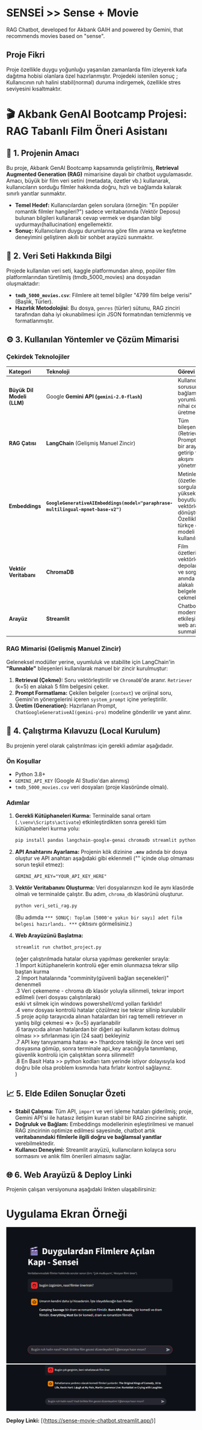 # SENSEİ >> Sense + Movie
RAG Chatbot, developed for Akbank GAIH and powered by Gemini, that recommends movies based on "sense".
## Proje Fikri
Proje özellikle duygu yoğunluğu yaşanılan zamanlarda film izleyerek kafa dağıtma hobisi olanlara özel hazırlanmıştır.
Projedeki istenilen sonuç ; Kullanıcının ruh halini stabil(normal) duruma indirgemek, özellikle stres seviyesini kısaltmaktır.

# 🎬 Akbank GenAI Bootcamp Projesi: RAG Tabanlı Film Öneri Asistanı

## 🌟 1. Projenin Amacı

Bu proje, Akbank GenAI Bootcamp kapsamında geliştirilmiş, **Retrieval Augmented Generation (RAG)** mimarisine dayalı bir chatbot uygulamasıdır. Amacı, büyük bir film veri setini (metadata, özetler vb.) kullanarak, kullanıcıların sorduğu filmler hakkında doğru, hızlı ve bağlamda kalarak sınırlı yanıtlar sunmaktır.

* **Temel Hedef:** Kullanıcılardan gelen sorulara (örneğin: "En popüler romantik filmler hangileri?") sadece veritabanında (Vektör Deposu) bulunan bilgileri kullanarak cevap vermek ve dışarıdan bilgi uydurmayı(hallucination) engellemektir.
* **Sonuç:** Kullanıcıların duygu durumlarına göre film arama ve keşfetme deneyimini geliştiren akıllı bir sohbet arayüzü sunmaktır.

## 💾 2. Veri Seti Hakkında Bilgi

Projede kullanılan veri seti, kaggle platformundan alınıp, popüler film platformlarından türetilmiş (tmdb_5000_movies) ana dosyadan oluşmaktadır:

* **`tmdb_5000_movies.csv`**: Filmlere ait temel bilgiler "4799 film belge verisi"(Başlık, Türler).
* **Hazırlık Metodolojisi**: Bu dosya, `genres` (türler) sütunu, RAG zinciri tarafından daha iyi okunabilmesi için JSON formatından temizlenmiş ve formatlanmıştır.

## ⚙️ 3. Kullanılan Yöntemler ve Çözüm Mimarisi

### Çekirdek Teknolojiler

| Kategori | Teknoloji | Görevi |
| :--- | :--- | :--- |
| **Büyük Dil Modeli (LLM)** | Google **Gemini API (`gemini-2.0-flash`)** | Kullanıcı sorusunu ve bağlamı yorumlayarak nihai cevabı üretmek. |
| **RAG Çatısı** | **LangChain** (Gelişmiş Manuel Zincir) | Tüm bileşenleri (Retriever, Prompt, LLM) bir araya getirip veri akışını yönetmek. |
| **Embeddings** | **`GoogleGenerativeAIEmbeddings(model="paraphrase-multilingual-mpnet-base-v2")`** | Metinleri (özetler, sorgular) yüksek boyutlu vektörlere dönüştürmek. Özellikle türkçe dil modeli kullanılmıştır. |
| **Vektör Veritabanı** | **ChromaDB** | Film özetlerinin vektörlerini depolamak ve sorgu anında en alakalı belgeleri çekmek. |
| **Arayüz** | **Streamlit** | Chatbot için modern ve etkileşimli bir web arayüzü sunmak. |

### RAG Mimarisi (Gelişmiş Manuel Zincir)

Geleneksel modüller yerine, uyumluluk ve stabilite için LangChain'in **"Runnable"** bileşenleri kullanılarak manuel bir zincir kurulmuştur:

1.  **Retrieval (Çekme):** Soru vektörleştirilir ve `ChromaDB`'de aranır. `Retriever` (k=5) en alakalı 5 film belgesini çeker.
2.  **Prompt Formatlama:** Çekilen belgeler (`context`) ve orijinal soru, Gemini'ın yönergelerini içeren `system_prompt` içine yerleştirilir.
3.  **Üretim (Generation):** Hazırlanan Prompt, `ChatGoogleGenerativeAI(gemini-pro)` modeline gönderilir ve yanıt alınır.

## 🚀 4. Çalıştırma Kılavuzu (Local Kurulum)

Bu projenin yerel olarak çalıştırılması için gerekli adımlar aşağıdadır.

### Ön Koşullar

* Python 3.8+
* `GEMINI_API_KEY` (Google AI Studio'dan alınmış)
* `tmdb_5000_movies.csv`  veri dosyaları (proje klasöründe olmalı).

### Adımlar

1.  **Gerekli Kütüphaneleri Kurma:**
    Terminalde sanal ortam (`.\venv\Scripts\activate`) etkinleştirdikten sonra gerekli tüm kütüphaneleri kurma yolu:
    ```bash
    pip install pandas langchain-google-genai chromadb streamlit python-dotenv
    ```

2.  **API Anahtarını Ayarlama:**
    Projenin kök dizinine **`.env`** adında bir dosya oluştur ve API anahtarı aşağıdaki gibi eklenmeli ("" içinde olup olmaması sorun teşkil etmez):
    ```
    GEMINI_API_KEY="YOUR_API_KEY_HERE"
    ```

3.  **Vektör Veritabanını Oluşturma:**
    Veri dosyalarınızın kod ile aynı klasörde olmalı ve terminalde çalıştır. Bu adım, `chroma_db` klasörünü oluşturur.
    ```bash
    python veri_seti_rag.py
    ```
    (Bu adımda `*** SONUÇ: Toplam [5000'e yakın bir sayı] adet film belgesi hazırlandı. ***` çıktısını görmelisiniz.)

4.  **Web Arayüzünü Başlatma:**
    ```bash
    streamlit run chatbot_project.py
    ```
    (eğer çalıştırılmada hatalar olursa yapılması gerekenler sırayla:  
    .1 İmport kütüphanelerin kontrolü eğer emin olunmazsa tekrar silip baştan kurma  
    .2 İmport hatalarında "comminity(güvenli bağlan seçenekleri)" denenmeli  
    .3 Veri çekememe - chroma db klasör yoluyla silinmeli, tekrar import edilmeli (veri dosyası çalıştırılarak)  
        eski vt silmek için windows powershell/cmd yolları farklıdır!  
    .4 venv dosyası kontrolü hatalar çözülmez ise tekrar silinip kurulabilir  
    .5 proje açılıp tarayıcıda alınan hatalardan biri rag temelli retriever ın yanlış bilgi çekmesi =>> {k=5} ayarlanabilir  
    .6 tarayıcıda alınan hatalardan bir diğeri api kullanım kotası dolmuş olması >> sıfırlanması için (24 saat) bekleyiniz  
    .7 API key tanıyamama hatası =>> !!hardcore tekniği ile önce veri seti dosyasına gömüp, sonra terminale api_key aracılığıyla tanımlanıp, güvenlik kontrolü için çalıştıktan sonra silinmeli!!  
    .8 En Basit Hata >> python kodları tam yerinde istiyor dolayısıyla kod doğru bile olsa problem kısmında hata fırlatır kontrol sağlayınız.  
    )

## 📈 5. Elde Edilen Sonuçlar Özeti

* **Stabil Çalışma:** Tüm API, `import` ve veri işleme hataları giderilmiş; proje, Gemini API'si ile hatasız iletişim kuran stabil bir RAG zincirine sahiptir.
* **Doğruluk ve Bağlam:** Embeddings modellerinin eşleştirilmesi ve manuel RAG zincirinin optimize edilmesi sayesinde, chatbot artık **veritabanındaki filmlerle ilgili doğru ve bağlamsal yanıtlar** verebilmektedir.
* **Kullanıcı Deneyimi:** Streamlit arayüzü, kullanıcıların kolayca soru sormasını ve anlık film önerileri almasını sağlar.

## 🌐 6. Web Arayüzü & Deploy Linki

Projenin çalışan versiyonuna aşağıdaki linkten ulaşabilirsiniz:
# Uygulama Ekran Örneği

![Sensei Chatbot Ekran Görüntüsü](app_screenshot.png/Ekran%20görüntüsü%202025-10-24%20000113.png)
![Sensei Chatbot Ekran Görüntüsü](app_screenshot.png/Ekran%20görüntüsü%202025-10-23%20223756.png)

**Deploy Linki:** [(https://sense-movie-chatbot.streamlit.app/)]